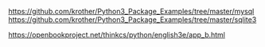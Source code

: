 https://github.com/krother/Python3_Package_Examples/tree/master/mysql
https://github.com/krother/Python3_Package_Examples/tree/master/sqlite3


https://openbookproject.net/thinkcs/python/english3e/app_b.html
